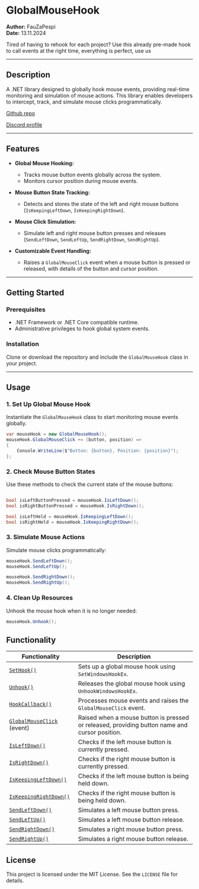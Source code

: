 

# GlobalMouseHook

**Author:** FauZaPespi  
**Date:** 13.11.2024  

Tired of having to rehook for each project? Use this already pre-made hook to call events at the right time, everything is perfect, use us

---

## Description

A .NET library designed to globally hook mouse events, providing real-time monitoring and simulation of mouse actions. This library enables developers to intercept, track, and simulate mouse clicks programmatically.

[Github repo](https://github.com/FauZaPespi/FullMouseHook)

[Discord profile](https://discord.com/users/1172167256470474775)

---

## Features

- **Global Mouse Hooking:**
  - Tracks mouse button events globally across the system.
  - Monitors cursor position during mouse events.

- **Mouse Button State Tracking:**
  - Detects and stores the state of the left and right mouse buttons (`IsKeepingLeftDown`, `IsKeepingRightDown`).

- **Mouse Click Simulation:**
  - Simulate left and right mouse button presses and releases (`SendLeftDown`, `SendLeftUp`, `SendRightDown`, `SendRightUp`).

- **Customizable Event Handling:**
  - Raises a `GlobalMouseClick` event when a mouse button is pressed or released, with details of the button and cursor position.

---

## Getting Started

### Prerequisites
- .NET Framework or .NET Core compatible runtime.
- Administrative privileges to hook global system events.

### Installation
Clone or download the repository and include the `GlobalMouseHook` class in your project.

---

## Usage

### 1. Set Up Global Mouse Hook
Instantiate the `GlobalMouseHook` class to start monitoring mouse events globally.

```csharp
var mouseHook = new GlobalMouseHook();
mouseHook.GlobalMouseClick += (button, position) =>
{
    Console.WriteLine($"Button: {button}, Position: {position}");
};
```
### 2. Check Mouse Button States
Use these methods to check the current state of the mouse buttons:

```csharp

bool isLeftButtonPressed = mouseHook.IsLeftDown();
bool isRightButtonPressed = mouseHook.IsRightDown();

bool isLeftHeld = mouseHook.IsKeepingLeftDown();
bool isRightHeld = mouseHook.IsKeepingRightDown();
```
### 3. Simulate Mouse Actions
Simulate mouse clicks programmatically:

```csharp
mouseHook.SendLeftDown();
mouseHook.SendLeftUp();

mouseHook.SendRightDown();
mouseHook.SendRightUp();
```
### 4. Clean Up Resources
Unhook the mouse hook when it is no longer needed:

```csharp
mouseHook.Unhook();
```

## Functionality

| Functionality                                         | Description                                                                                   |
| ----------------------------------------------------- | --------------------------------------------------------------------------------------------- |
| [`SetHook()`](#sethook)                               | Sets up a global mouse hook using `SetWindowsHookEx`.                                         |
| [`Unhook()`](#unhook)                                 | Releases the global mouse hook using `UnhookWindowsHookEx`.                                   |
| [`HookCallback()`](#hookcallback)                     | Processes mouse events and raises the `GlobalMouseClick` event.                               |
| [`GlobalMouseClick`](#globalmouseclick-event) (event) | Raised when a mouse button is pressed or released, providing button name and cursor position. |
| [`IsLeftDown()`](#isleftdown)                         | Checks if the left mouse button is currently pressed.                                         |
| [`IsRightDown()`](#isrightdown)                       | Checks if the right mouse button is currently pressed.                                        |
| [`IsKeepingLeftDown()`](#iskeepingleftdown)           | Checks if the left mouse button is being held down.                                           |
| [`IsKeepingRightDown()`](#iskeepingrightdown)         | Checks if the right mouse button is being held down.                                          |
| [`SendLeftDown()`](#sendleftdown)                     | Simulates a left mouse button press.                                                          |
| [`SendLeftUp()`](#sendleftup)                         | Simulates a left mouse button release.                                                        |
| [`SendRightDown()`](#sendrightdown)                   | Simulates a right mouse button press.                                                         |
| [`SendRightUp()`](#sendrightup)                       | Simulates a right mouse button release.                                                       |

## License

This project is licensed under the MIT License. See the `LICENSE` file for details.
